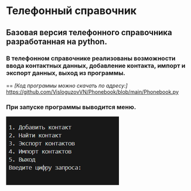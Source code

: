 # Телефонный справочник
## Базовая версия телефонного справочника разработанная на python.
### В телефонном справочнике реализованы возможности ввода контактных данных, добавление контакта, импорт и экспорт данных, выход из программы.
==
*[Код программы можно скачать по адресу:]* <https://github.com/VisloguzovVN/Phonebook/blob/main/Phonebook.py>
### При запуске программы выводится меню.

![*Вывод меню](https://github.com/VisloguzovVN/Phonebook/blob/main/Вывод%20меню.png)
